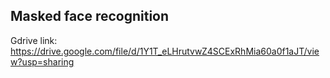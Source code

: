 ## Masked face recognition

Gdrive link: https://drive.google.com/file/d/1Y1T_eLHrutvwZ4SCExRhMia60a0f1aJT/view?usp=sharing
